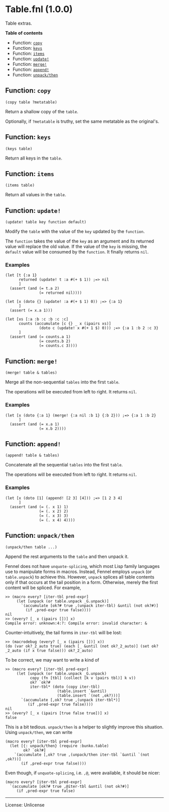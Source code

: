 # Table.fnl (1.0.0)

Table extras.

**Table of contents**

- Function: [`copy`](#function-copy)
- Function: [`keys`](#function-keys)
- Function: [`items`](#function-items)
- Function: [`update!`](#function-update)
- Function: [`merge!`](#function-merge)
- Function: [`append!`](#function-append)
- Function: [`unpack/then`](#function-unpackthen)

## Function: `copy`

```
(copy table ?metatable)
```

Return a shallow copy of the `table`.

Optionally, if `?metatable` is truthy, set the same metatable as the original's.

## Function: `keys`

```
(keys table)
```

Return all keys in the `table`.

## Function: `items`

```
(items table)
```

Return all values in the `table`.

## Function: `update!`

```
(update! table key function default)
```

Modify the `table` with the value of the `key` updated by the `function`.

The `function` takes the value of the `key` as an argument and its
returned value will replace the old value.
If the value of the `key` is missing, the `default` value will be
consumed by the `function`.
It finally returns `nil`.

### Examples

```fennel
(let [t {:a 1}
      returned (update! t :a #(+ $ 1)) ;=> nil
      ]
  (assert (and (= t.a 2)
               (= returned nil))))

(let [x (doto {} (update! :a #(+ $ 1) 0)) ;=> {:a 1}
      ]
  (assert (= x.a 1)))

(let [xs [:a :b :c :b :c :c]
      counts (accumulate [c {} _ x (ipairs xs)]
               (doto c (update! x #(+ 1 $) 0))) ;=> {:a 1 :b 2 :c 3}
      ]
  (assert (and (= counts.a 1)
               (= counts.b 2)
               (= counts.c 3))))
```

## Function: `merge!`

```
(merge! table & tables)
```

Merge all the non-sequential `tables` into the first `table`.

The operations will be executed from left to right.
It returns `nil`.

### Examples

```fennel
(let [x (doto {:a 1} (merge! {:a nil :b 1} {:b 2})) ;=> {:a 1 :b 2}
      ]
  (assert (and (= x.a 1)
               (= x.b 2))))
```

## Function: `append!`

```
(append! table & tables)
```

Concatenate all the sequential `tables` into the first `table`.

The operations will be executed from left to right.
It returns `nil`.

### Examples

```fennel
(let [x (doto [1] (append! [2 3] [4])) ;=> [1 2 3 4]
      ]
  (assert (and (= (. x 1) 1)
               (= (. x 2) 2)
               (= (. x 3) 3)
               (= (. x 4) 4))))
```

## Function: `unpack/then`

```
(unpack/then table ...)
```

Append the rest arguments to the `table` and then unpack it.

Fennel does not have `unquote-splicing`, which most Lisp family languages use to
manipulate forms in macros. Instead, Fennel employs `unpack` (or `table.unpack`) to
achieve this. However, `unpack` splices all table contents only if that occurs at the
tail position in a form. Otherwise, merely the first content will be spliced.
For example,

```fennel
>> (macro every? [iter-tbl pred-expr]
     (let [unpack (or table.unpack _G.unpack)]
       `(accumulate [ok?# true ,(unpack iter-tbl) &until (not ok?#)]
         (if ,pred-expr true false))))
nil
>> (every? [_ x (ipairs [])] x)
Compile error: unknown:4:?: Compile error: invalid character: &
```

Counter-intuitively, the tail forms in `iter-tbl` will be lost:

```fennel
>> (macrodebug (every? [_ x (ipairs [])] x))
(do (var ok?_2_auto true) (each [_ &until (not ok?_2_auto)] (set ok?_2_auto (if x true false))) ok?_2_auto)
```

To be correct, we may want to write a kind of

```fennel
>> (macro every? [iter-tbl pred-expr]
     (let [unpack (or table.unpack _G.unpack)
           copy (fn [tbl] (collect [k v (pairs tbl)] k v))
           ok? `ok?#
           iter-tbl* (doto (copy iter-tbl)
                       (table.insert `&until)
                       (table.insert `(not ,ok?)))]
       `(accumulate [,ok? true ,(unpack iter-tbl*)]
          (if ,pred-expr true false))))
nil
>> (every? [_ x (ipairs [true false true])] x)
false
```

This is a bit tedious. `unpack/then` is a helper to slightly improve this situation.
Using `unpack/then`, we can write

```fennel
(macro every? [iter-tbl pred-expr]
  (let [{: unpack/then} (require :bunko.table)
        ok? `ok?#]
    `(accumulate [,ok? true ,(unpack/then iter-tbl `&until `(not ,ok?))]
       (if ,pred-expr true false))))
```

Even though, if `unquote-splicing`, i.e. `,@`, were available, it should be nicer:

```fennel
(macro every? [iter-tbl pred-expr]
  `(accumulate [ok?# true ,@iter-tbl &until (not ok?#)]
     (if ,pred-expr true false)
```

---

License: Unlicense

<!-- Generated with Fnldoc 1.1.0-dev-66c2ee5
     https://sr.ht/~m15a/fnldoc/ -->
